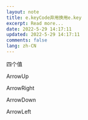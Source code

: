 ```yaml
---
layout: note
title: e.keyCode弃用换用e.key
excerpt: Read more...
date: 2022-5-29 14:17:11
updated: 2022-5-29 14:17:11
comments: false
lang: zh-CN
---
```


四个值

ArrowUp

ArrowRight

ArrowDown

ArrowLeft
  